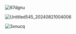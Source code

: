 ![67dgnu](https://github.com/user-attachments/assets/f2456175-864b-47ef-aaef-b4f912e82be6)

![Untitled545_20240821004006](https://github.com/user-attachments/assets/f4804e01-b3e9-4e40-995e-de25a7711d22)

![3xnucq](https://github.com/user-attachments/assets/07e4a4fb-b81c-42cb-a760-3adfde3ab1e2)

